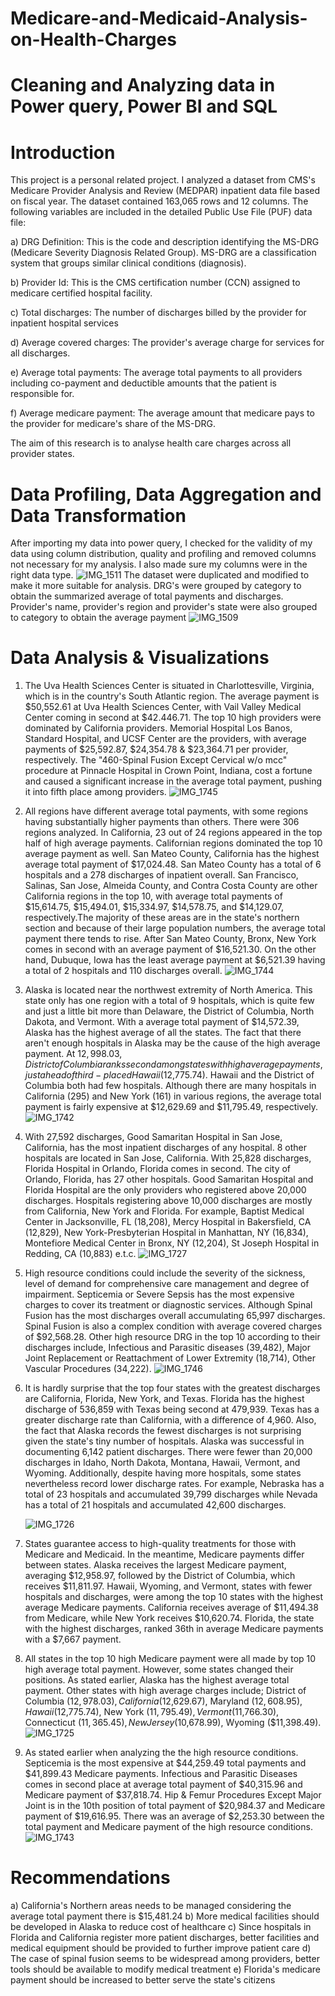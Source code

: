 # Medicare-and-Medicaid-Analysis-on-Health-Charges
# Cleaning and Analyzing data in Power query, Power BI and SQL 
# Introduction
This project is a personal related project. I analyzed a dataset from CMS's Medicare Provider Analysis and Review (MEDPAR) inpatient data file based on fiscal year. The dataset contained 163,065 rows and 12 columns. The following variables are included in the detailed Public Use File (PUF) data file:

a) DRG Definition: This is the code and description identifying the MS-DRG (Medicare Severity Diagnosis Related Group). MS-DRG are a classification system that groups similar clinical conditions (diagnosis). 

b) Provider Id: This is the CMS  certification number (CCN) assigned to medicare certified hospital facility.

c) Total discharges: The number of discharges billed by the provider for inpatient hospital services

d) Average covered charges: The provider's average charge for services for all discharges.

e) Average total payments: The average total payments to all providers including co-payment and deductible amounts that the patient is responsible for.

f) Average medicare payment: The average amount that medicare pays to the provider for medicare's share of the MS-DRG.

The aim of this research is to analyse health care charges across all provider states. 
#  Data Profiling, Data Aggregation and Data Transformation
After importing my data into power query, I checked for the validity of my data using column distribution, quality and profiling and removed columns not necessary for my analysis. I also made sure my columns were in the right data type.
![IMG_1511](https://github.com/OlotoDamilola/Medicare-and-Medicaid-Analysis-on-Healthcare-Charges/assets/109422215/a248bef6-ab6d-48f3-b338-91880d0bb7cb) 
The dataset were duplicated and modified to make it more suitable for analysis. DRG's were grouped by category to obtain the summarized average of total payments and discharges. Provider's name, provider's region and provider's state were also grouped to category to obtain the average payment 
![IMG_1509](https://github.com/OlotoDamilola/Medicare-and-Medicaid-Analysis-on-Healthcare-Charges/assets/109422215/98863df9-911a-4ef5-8346-88e4bd36dc4d) 
#  Data Analysis & Visualizations
1) The Uva Health Sciences Center is situated in Charlottesville, Virginia, which is in the country's South Atlantic region. The average payment is $50,552.61 at Uva Health Sciences Center, with Vail Valley Medical Center coming in second at $42.446.71. The top 10 high providers were dominated by California providers. Memorial Hospital Los Banos, Standard Hospital, and UCSF Center are the providers, with average payments of $25,592.87, $24,354.78 & $23,364.71 per provider, respectively. The "460-Spinal Fusion Except Cervical w/o mcc" procedure at Pinnacle Hospital in Crown Point, Indiana, cost a fortune and caused a significant increase in the average total payment, pushing it into fifth place among providers.
![IMG_1745](https://github.com/OlotoDamilola/Medicare-and-Medicaid-Analysis-on-Healthcare-Charges/assets/109422215/be76a05f-a3e3-4170-b1c0-2a1a33514433)

2) All regions have different average total payments, with some regions having substantially higher payments than others. There were 306 regions analyzed. In California, 23 out of 24 regions appeared in the top half of high average payments. Californian regions dominated the top 10 average payment as well. San Mateo County, California has the highest average total payment of $17,024.48. San Mateo County has a total of 6 hospitals and a 278 discharges of inpatient overall. San Francisco, Salinas, San Jose, Almeida County, and Contra Costa County are other California regions in the top 10, with average total payments of $15,614.75, $15,494.01, $15,334.97, $14,578.75, and $14,129.07, respectively.The majority of these areas are in the state's northern section and because of their large population numbers, the average total payment there tends to rise. After San Mateo County, Bronx, New York comes in second with an average payment of $16,521.30. On the other hand, Dubuque, Iowa has the least average payment at $6,521.39 having a total of 2 hospitals and 110 discharges overall.
![IMG_1744](https://github.com/OlotoDamilola/Medicare-and-Medicaid-Analysis-on-Healthcare-Charges/assets/109422215/3b42b254-d117-459c-aefd-eda9ef1b19c8) 

3) Alaska is located near the northwest extremity of North America. This state only has one region with a total of 9 hospitals, which is quite few and just a little bit more than Delaware, the District of Columbia, North Dakota, and Vermont. With a average total payment of $14,572.39, Alaska has the highest average of all the states. The fact that there aren't enough hospitals in Alaska may be the cause of the high average payment. At $12,998.03, District of Columbia ranks second among states with high average payments, just ahead of third-placed Hawaii ($12,775.74). Hawaii and the District of Columbia both had few hospitals. Although there are many hospitals in California (295) and New York (161) in various regions, the average total payment is fairly expensive at $12,629.69 and $11,795.49, respectively.
![IMG_1742](https://github.com/OlotoDamilola/Medicare-and-Medicaid-Analysis-on-Healthcare-Charges/assets/109422215/8a695c8e-5f37-42a5-b8a9-434914589dcc)

4) With 27,592 discharges, Good Samaritan Hospital in San Jose, California, has the most inpatient discharges of any hospital. 8 other hospitals are located in San Jose, California. With 25,828 discharges, Florida Hospital in Orlando, Florida comes in second. The city of Orlando, Florida, has 27 other hospitals. Good Samaritan Hospital and Florida Hospital are the only providers who registered above 20,000 discharges. Hospitals registering above 10,000 discharges are mostly from California, New York and Florida. For example, Baptist Medical Center in Jacksonville, FL (18,208), Mercy Hospital in Bakersfield, CA (12,829), New York-Presbyterian Hospital in Manhattan, NY (16,834), Montefiore Medical Center in Bronx, NY (12,204), St Joseph Hospital in Redding, CA (10,883) e.t.c.
![IMG_1727](https://github.com/OlotoDamilola/Medicare-and-Medicaid-Analysis-on-Healthcare-Charges/assets/109422215/55904410-8c0e-486f-9949-b7e989dc2f9b)

5) High resource conditions could include the severity of the sickness, level of demand for comprehensive care management and degree of impairment. Septicemia or Severe Sepsis has the most expensive charges to cover its treatment or diagnostic services. Although Spinal Fusion has the most discharges overall accumulating 65,997 discharges. Spinal Fusion is also a complex condition with average covered charges of $92,568.28. Other high resource DRG in the top 10 according to their discharges include, Infectious and Parasitic diseases (39,482), Major Joint Replacement or Reattachment of Lower Extremity (18,714), Other Vascular Procedures (34,222).
![IMG_1746](https://github.com/OlotoDamilola/Medicare-and-Medicaid-Analysis-on-Healthcare-Charges/assets/109422215/a09b3dd9-8632-4316-b95e-732f1d5028e2)

6) It is hardly surprise that the top four states with the greatest discharges are California, Florida, New York, and Texas. Florida has the highest discharge of 536,859  with Texas being second at 479,939. Texas has a greater discharge rate than California, with a difference of 4,960. Also, the fact that Alaska records the fewest discharges is not surprising given the state's tiny number of hospitals. Alaska was successful in documenting 6,142 patient discharges. There were fewer than 20,000 discharges in Idaho, North Dakota, Montana, Hawaii, Vermont, and Wyoming. Additionally, despite having more hospitals, some states nevertheless record lower discharge rates. For example, Nebraska has a total of 23 hospitals and accumulated 39,799 discharges while Nevada has a total of 21 hospitals and accumulated 42,600 discharges.

   ![IMG_1726](https://github.com/OlotoDamilola/Medicare-and-Medicaid-Analysis-on-Healthcare-Charges/assets/109422215/d2f5e586-0e0c-43f6-98c8-ea9883913fc0)

7) States guarantee access to high-quality treatments for those with Medicare and Medicaid. In the meantime, Medicare payments differ between states. Alaska receives the largest Medicare payment, averaging $12,958.97, followed by the District of Columbia, which receives $11,811.97. Hawaii, Wyoming, and Vermont, states with fewer hospitals and discharges, were among the top 10 states with the highest average Medicare payments. California receives average of $11,494.38 from Medicare, while New York receives $10,620.74. Florida, the state with the highest discharges, ranked 36th in average Medicare payments with a $7,667 payment.

8) All states in the top 10 high Medicare payment were all made by top 10 high average total payment. However, some states changed their positions. As stated earlier, Alaska has the highest average total payment. Other states with high average charges include; District of Columbia ($12,978.03), California ($12,629.67), Maryland ($12,608.95), Hawaii ($12,775.74), New York ($11,795.49), Vermont ($11,766.30), Connecticut ($11,365.45), New Jersey ($10,678.99), Wyoming ($11,398.49).
![IMG_1725](https://github.com/OlotoDamilola/Medicare-and-Medicaid-Analysis-on-Healthcare-Charges/assets/109422215/66896576-b910-4779-8fbd-499c26ef7edf)

9) As stated earlier when analyzing the the high resource conditions. Septicemia is the most expensive at $44,259.49 total payments and  $41,899.43 Medicare payments. Infectious and Parasitic Diseases comes in second place at average total payment of $40,315.96 and Medicare payment of $37,818.74. Hip & Femur Procedures Except Major Joint is in the 10th position of total payment of $20,984.37 and Medicare payment of $19,616.95. There was an average of $2,253.30 between the total payment and  Medicare payment of the high resource conditions.
![IMG_1743](https://github.com/OlotoDamilola/Medicare-and-Medicaid-Analysis-on-Healthcare-Charges/assets/109422215/d9a186ea-67e5-49c4-aed0-5c776c4bd5ae)

# Recommendations
a) California's Northern areas needs to be managed considering the average total payment there is $15,481.24
b) More medical facilities should be developed in Alaska to reduce cost of healthcare
c) Since hospitals in Florida and California register more patient discharges, better facilities and medical equipment should be provided to further improve patient care
d) The case of spinal fusion seems to be widespread among providers, better tools should be available to modify medical treatment
e) Florida's medicare payment should be increased to better serve the state's citizens

